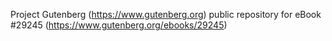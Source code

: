Project Gutenberg (https://www.gutenberg.org) public repository for eBook #29245 (https://www.gutenberg.org/ebooks/29245)
